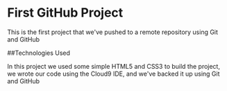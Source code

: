 # First GitHub Project

This is the first project that we've pushed to a remote repository using Git and GitHub

##Technologies Used

In this project we used some simple HTML5 and CSS3 to build the project, we wrote our code using the Cloud9 IDE, and we've backed it up using Git and GitHub


